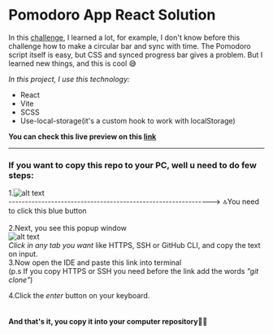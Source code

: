 # Pomodoro App React Solution #


In this [challenge](https://www.frontendmentor.io/challenges/pomodoro-app-KBFnycJ6G/hub),  I learned a lot, for example, I don't know before this challenge how to make a circular bar and sync with time. The Pomodoro script itself is easy, but CSS and synced progress bar gives a problem. But I learned new things, and this is cool 😅

*In this project, I use this technology:*
- React
- Vite
- SCSS
- Use-local-storage(it's a custom hook to work with localStorage)



**You can check this live preview on this [link](https://pomodoro-app-mu-navy.vercel.app/)**
<hr>

### If you want to copy this repo to your PC, well u need to do few steps: ###

 1.<img alt="alt text" src="https://i.imgur.com/dpnMrDx.png" /> <br>
--------------------------------------------------------------> 🔝You need to click this blue button <br> <br>
2.Next, you see this popup window <br>
<img alt="alt text" src="https://i.imgur.com/thFoRgN.png" /> <br>
*Click in any tab you want* like HTTPS, SSH or GitHub CLI, and copy the text on input. <br>
3.Now open the IDE and paste this link into terminal  <br>(p.s If you copy HTTPS or SSH you need before the link add the words *"git clone"*)
<br>

4.Click the *enter* button on your keyboard.<br>
<br>
<br>
**And that's it, you copy it into your computer repository**🎉🎊
